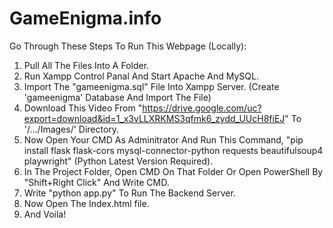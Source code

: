 # GameEnigma.info
Go Through These Steps To Run This Webpage (Locally):
1. Pull All The Files Into A Folder.
2. Run Xampp Control Panal And Start Apache And MySQL.
3. Import The "gameenigma.sql" File Into Xampp Server. (Create 'gameenigma' Database And Import The File)
4. Download This Video From "https://drive.google.com/uc?export=download&id=1_x3vLLXRKMS3qfmk6_zydd_UUcH8fiEJ" To '/.../Images/' Directory.
5. Now Open Your CMD As Adminitrator And Run This Command, "pip install flask flask-cors mysql-connector-python requests beautifulsoup4 playwright" (Python Latest Version Required).
6. In The Project Folder, Open CMD On That Folder Or Open PowerShell By "Shift+Right Click" And Write CMD.
7. Write "python app.py" To Run The Backend Server.
8. Now Open The Index.html file.
9. And Voila!
